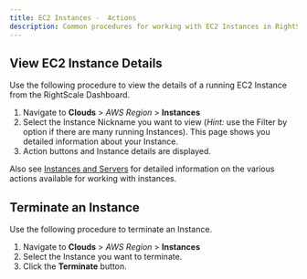 ```yaml
---
title: EC2 Instances -  Actions
description: Common procedures for working with EC2 Instances in RightScale Cloud Management Dashboard.
---
```


## View EC2 Instance Details

Use the following procedure to view the details of a running EC2 Instance from the RightScale Dashboard.

1. Navigate to **Clouds** > *AWS Region* > **Instances**
2. Select the Instance Nickname you want to view (*Hint:* use the Filter by option if there are many running Instances). This page shows you detailed information about your Instance.
3. Action buttons and Instance details are displayed.

Also see [Instances and Servers](/cm/dashboard/manage/instances_and_servers/instances_and_servers.html) for detailed information on the various actions available for working with instances.

## Terminate an Instance

Use the following procedure to terminate an Instance.

1. Navigate to **Clouds** > *AWS Region* > **Instances**
2. Select the Instance you want to terminate.
3. Click the **Terminate** button.
